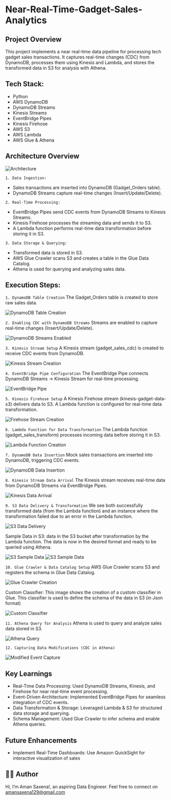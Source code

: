 # Near-Real-Time-Gadget-Sales-Analytics

## Project Overview
This project implements a near real-time data pipeline for processing tech gadget sales transactions. It captures real-time changes (CDC) from DynamoDB, processes them using Kinesis and Lambda, and stores the transformed data in S3 for analysis with Athena.

## Tech Stack:
- Python
- AWS DynamoDB
- DynamoDB Streams
- Kinesis Streams
- EventBridge Pipes
- Kinesis Firehose
- AWS S3
- AWS Lambda
- AWS Glue & Athena

## Architecture Overview
![Architecture](Images/architecture.png)

`1. Data Ingestion:`
 - Sales transactions are inserted into DynamoDB (Gadget_Orders table).
 - DynamoDB Streams capture real-time changes (Insert/Update/Delete).

`2. Real-Time Processing:`
 - EventBridge Pipes send CDC events from DynamoDB Streams to Kinesis Streams.
 - Kinesis Firehose processes the streaming data and sends it to S3.
 - A Lambda function performs real-time data transformation before storing it in S3.

`3. Data Storage & Querying:`
 - Transformed data is stored in S3.
 - AWS Glue Crawler scans S3 and creates a table in the Glue Data Catalog.
 - Athena is used for querying and analyzing sales data.

## Execution Steps:

`1. DynamoDB Table Creation`
The Gadget_Orders table is created to store raw sales data.

![DynamoDB Table Creation](Images/dynamodbtable.png)

`2. Enabling CDC with DynamoDB Streams`
Streams are enabled to capture real-time changes (Insert/Update/Delete).

![DynamoDB Streams Enabled](Images/enabledynamodbstream.png)

`3. Kinesis Stream Setup`
A Kinesis stream (gadget_sales_cdc) is created to receive CDC events from DynamoDB.

![Kinesis Stream Creation](Images/kinesiscdcstream.png)

`4. EventBridge Pipe Configuration`
The EventBridge Pipe connects DynamoDB Streams → Kinesis Stream for real-time processing.

![EventBridge Pipe](Images/eventbridgepipe.png)

`5. Kinesis Firehose Setup`
A Kinesis Firehose stream (kinesis-gadget-data-s3) delivers data to S3.
A Lambda function is configured for real-time data transformation.

![Firehose Stream Creation](Images/firehose.png)

`6. Lambda Function for Data Transformation`
The Lambda function (gadget_sales_transform) processes incoming data before storing it in S3.

![Lambda Function Creation](Images/lambda.png)

`7. DynamoDB Data Insertion`
Mock sales transactions are inserted into DynamoDB, triggering CDC events.

![DynamoDB Data Insertion](Images/dataindynamodb.png)

`8. Kinesis Stream Data Arrival`
The Kinesis stream receives real-time data from DynamoDB Streams via EventBridge Pipes.

![Kinesis Data Arrival](Images/datainkinesisstream.png)

`9. S3 Data Delivery & Transformation`
We see both successfully transformed data (from the Lambda function) and an instance where the transformation failed due to an error in the Lambda function.

![S3 Data Delivery](Images/firehosetos3.png)

Sample Data in S3: data in the S3 bucket after transformation by the Lambda function. The data is now in the desired format and ready to be queried using Athena.

![S3 Sample Data](Images/goodrecordsins3.png)
![S3 Sample Data](Images/goodrecords.png)


`10. Glue Crawler & Data Catalog Setup`
AWS Glue Crawler scans S3 and registers the schema in Glue Data Catalog.

![Glue Crawler Creation](Images/crawler.png)

Custom Classifier: This image shows the creation of a custom classifier in Glue.  This classifier is used to define the schema of the data in S3 (in Json format)

![Custom Classifier](Images2/crawlerclassification.png)

`11. Athena Query for Analysis`
Athena is used to query and analyze sales data stored in S3.

![Athena Query](Images/athenaresults.png)

`12. Capturing Data Modifications (CDC in Athena)`

![Modified Event Capture](Images/CDC-captured.png)

## Key Learnings
- Real-Time Data Processing: Used DynamoDB Streams, Kinesis, and Firehose for near real-time event processing.
- Event-Driven Architecture: Implemented EventBridge Pipes for seamless integration of CDC events.
- Data Transformation & Storage: Leveraged Lambda & S3 for structured data storage and querying.
- Schema Management: Used Glue Crawler to infer schema and enable Athena queries.

## Future Enhancements

- Implement Real-Time Dashboards: Use Amazon QuickSight for interactive visualization of sales

## 👨‍💻 Author
Hi, I’m Aman Saxena!, an aspiring Data Engineer. Feel free to connect on amansaxena129@gmail.com
